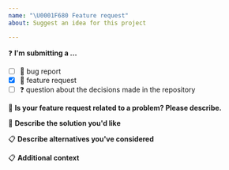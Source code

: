 ```yaml
---
name: "\U0001F680 Feature request"
about: Suggest an idea for this project

---
```


<!--
Thanks for filing an issue!  Please keep keep issues limited to bug reports,
feature requests, and other general issues. For support questions, please feel
free to reach out on stackoverflow:
https://stackoverflow.com/questions/tagged/cheroot+or+cherrypy
-->

❓ **I'm submitting a ...**
- [ ] 🐞 bug report
- [X] 🐣 feature request
- [ ] ❓ question about the decisions made in the repository

🐞 **Is your feature request related to a problem? Please describe.**
<!--
A clear and concise description of what the problem is. Ex. I'm always frustrated when [...]
-->


🐣 **Describe the solution you'd like**
<!--
A clear and concise description of what you want to happen.
-->


📋 **Describe alternatives you've considered**
<!--
A clear and concise description of any alternative solutions or features you've considered.
-->


📋 **Additional context**
<!--
Add any other context or screenshots about the feature request here.
(e.g. detailed explanation, related issues, links for us to have context, e.g. stackoverflow, gitter, etc.)
-->
